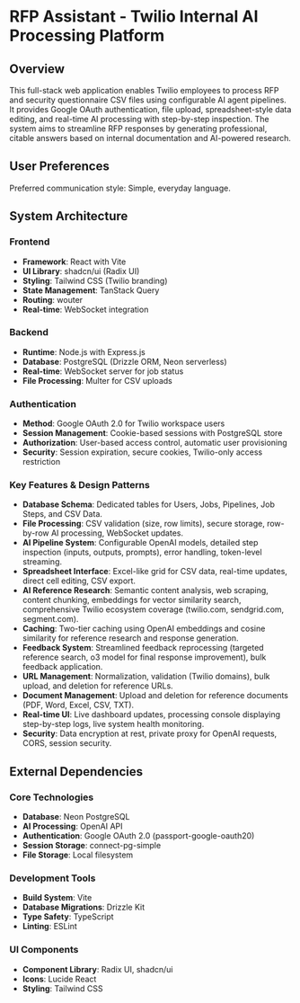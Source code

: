 # RFP Assistant - Twilio Internal AI Processing Platform

## Overview
This full-stack web application enables Twilio employees to process RFP and security questionnaire CSV files using configurable AI agent pipelines. It provides Google OAuth authentication, file upload, spreadsheet-style data editing, and real-time AI processing with step-by-step inspection. The system aims to streamline RFP responses by generating professional, citable answers based on internal documentation and AI-powered research.

## User Preferences
Preferred communication style: Simple, everyday language.

## System Architecture

### Frontend
- **Framework**: React with Vite
- **UI Library**: shadcn/ui (Radix UI)
- **Styling**: Tailwind CSS (Twilio branding)
- **State Management**: TanStack Query
- **Routing**: wouter
- **Real-time**: WebSocket integration

### Backend
- **Runtime**: Node.js with Express.js
- **Database**: PostgreSQL (Drizzle ORM, Neon serverless)
- **Real-time**: WebSocket server for job status
- **File Processing**: Multer for CSV uploads

### Authentication
- **Method**: Google OAuth 2.0 for Twilio workspace users
- **Session Management**: Cookie-based sessions with PostgreSQL store
- **Authorization**: User-based access control, automatic user provisioning
- **Security**: Session expiration, secure cookies, Twilio-only access restriction

### Key Features & Design Patterns
- **Database Schema**: Dedicated tables for Users, Jobs, Pipelines, Job Steps, and CSV Data.
- **File Processing**: CSV validation (size, row limits), secure storage, row-by-row AI processing, WebSocket updates.
- **AI Pipeline System**: Configurable OpenAI models, detailed step inspection (inputs, outputs, prompts), error handling, token-level streaming.
- **Spreadsheet Interface**: Excel-like grid for CSV data, real-time updates, direct cell editing, CSV export.
- **AI Reference Research**: Semantic content analysis, web scraping, content chunking, embeddings for vector similarity search, comprehensive Twilio ecosystem coverage (twilio.com, sendgrid.com, segment.com).
- **Caching**: Two-tier caching using OpenAI embeddings and cosine similarity for reference research and response generation.
- **Feedback System**: Streamlined feedback reprocessing (targeted reference search, o3 model for final response improvement), bulk feedback application.
- **URL Management**: Normalization, validation (Twilio domains), bulk upload, and deletion for reference URLs.
- **Document Management**: Upload and deletion for reference documents (PDF, Word, Excel, CSV, TXT).
- **Real-time UI**: Live dashboard updates, processing console displaying step-by-step logs, live system health monitoring.
- **Security**: Data encryption at rest, private proxy for OpenAI requests, CORS, session security.

## External Dependencies

### Core Technologies
- **Database**: Neon PostgreSQL
- **AI Processing**: OpenAI API
- **Authentication**: Google OAuth 2.0 (passport-google-oauth20)
- **Session Storage**: connect-pg-simple
- **File Storage**: Local filesystem

### Development Tools
- **Build System**: Vite
- **Database Migrations**: Drizzle Kit
- **Type Safety**: TypeScript
- **Linting**: ESLint

### UI Components
- **Component Library**: Radix UI, shadcn/ui
- **Icons**: Lucide React
- **Styling**: Tailwind CSS
